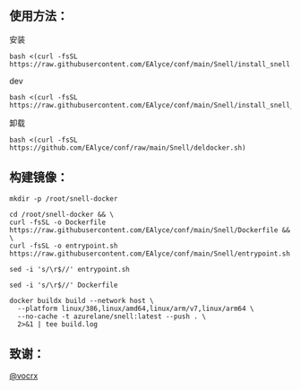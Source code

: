 ## 使用方法：

安装
```
bash <(curl -fsSL https://raw.githubusercontent.com/EAlyce/conf/main/Snell/install_snell.sh)
```
dev
```
bash <(curl -fsSL https://raw.githubusercontent.com/EAlyce/conf/main/Snell/install_snell_dev.sh)
```

卸载

```
bash <(curl -fsSL https://github.com/EAlyce/conf/raw/main/Snell/deldocker.sh)
```


 ## 构建镜像：

```
mkdir -p /root/snell-docker
```
```
cd /root/snell-docker && \
curl -fsSL -o Dockerfile https://raw.githubusercontent.com/EAlyce/conf/main/Snell/Dockerfile && \
curl -fsSL -o entrypoint.sh https://raw.githubusercontent.com/EAlyce/conf/main/Snell/entrypoint.sh

```
```
sed -i 's/\r$//' entrypoint.sh
```
```
sed -i 's/\r$//' Dockerfile
```

```
docker buildx build --network host \
  --platform linux/386,linux/amd64,linux/arm/v7,linux/arm64 \
  --no-cache -t azurelane/snell:latest --push . \
  2>&1 | tee build.log

```


 ## 致谢：
 [ @vocrx](https://github.com/vocrx)
